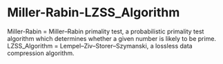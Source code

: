 # Miller-Rabin-LZSS_Algorithm
Miller-Rabin = Miller–Rabin primality test, a probabilistic primality test algorithm which determines whether a given number is likely to be prime.
LZSS_Algorithm = Lempel–Ziv–Storer–Szymanski, a lossless data compression algorithm.
